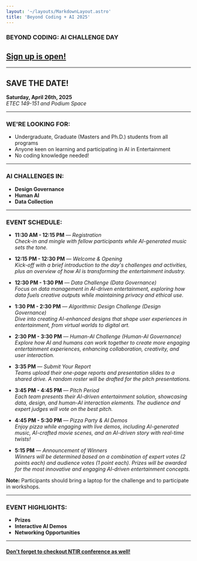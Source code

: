 ```yaml
---
layout: '~/layouts/MarkdownLayout.astro'
title: 'Beyond Coding + AI 2025'
---
```


### BEYOND CODING: AI CHALLENGE DAY

## [Sign up is open!](https://albany.az1.qualtrics.com/jfe/form/SV_bCvqAh4Hn7H8mGy)

---

## SAVE THE DATE!

**Saturday, April 26th, 2025**  
_ETEC 149-151 and Podium Space_

---

### WE'RE LOOKING FOR:

- Undergraduate, Graduate (Masters and Ph.D.) students from all programs
- Anyone keen on learning and participating in AI in Entertainment
- No coding knowledge needed!

---

### AI CHALLENGES IN:

- **Design Governance**
- **Human AI**
- **Data Collection**

---

### EVENT SCHEDULE:

<!-- > Ask Dr Canbaz whether to share on not!!!!! -->

- **11:30 AM - 12:15 PM** — _Registration_  
  _Check-in and mingle with fellow participants while AI-generated music sets the tone._

- **12:15 PM - 12:30 PM** — _Welcome & Opening_  
  _Kick-off with a brief introduction to the day's challenges and activities, plus an overview of how AI is transforming the entertainment industry._

- **12:30 PM - 1:30 PM** — _Data Challenge (Data Governance)_  
  _Focus on data management in AI-driven entertainment, exploring how data fuels creative outputs while maintaining privacy and ethical use._

- **1:30 PM - 2:30 PM** — _Algorithmic Design Challenge (Design Governance)_  
  _Dive into creating AI-enhanced designs that shape user experiences in entertainment, from virtual worlds to digital art._

- **2:30 PM - 3:30 PM** — _Human-AI Challenge (Human-AI Governance)_  
  _Explore how AI and humans can work together to create more engaging entertainment experiences, enhancing collaboration, creativity, and user interaction._

- **3:35 PM** — _Submit Your Report_  
  _Teams upload their one-page reports and presentation slides to a shared drive. A random roster will be drafted for the pitch presentations._

- **3:45 PM - 4:45 PM** — _Pitch Period_  
  _Each team presents their AI-driven entertainment solution, showcasing data, design, and human-AI interaction elements. The audience and expert judges will vote on the best pitch._

- **4:45 PM - 5:30 PM** — _Pizza Party & AI Demos_  
  _Enjoy pizza while engaging with live demos, including AI-generated music, AI-crafted movie scenes, and an AI-driven story with real-time twists!_

- **5:15 PM** — _Announcement of Winners_  
  _Winners will be determined based on a combination of expert votes (2 points each) and audience votes (1 point each). Prizes will be awarded for the most innovative and engaging AI-driven entertainment concepts._

**Note:** Participants should bring a laptop for the challenge and to participate in workshops.

---

### EVENT HIGHLIGHTS:

- **Prizes**
- **Interactive AI Demos**
- **Networking Opportunities**

---

#### [Don't forget to checkout NTIR conference as well!](https://www.conftool.com/ntir2025/)
